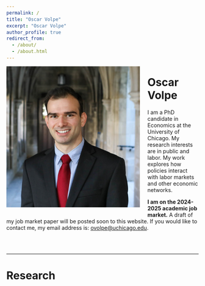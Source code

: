```yaml
---
permalink: /
title: "Oscar Volpe"
excerpt: "Oscar Volpe"
author_profile: true
redirect_from: 
  - /about/
  - /about.html
---
```


<img class="img-responsive" style="float: left; margin: 0px 20px 20px 0px;" src="/files/headshot.jpg" width="350">

# Oscar Volpe

I am a PhD candidate in Economics at the University of Chicago. My research interests are in public and labor. My work explores how policies interact with labor markets and other economic networks.

**I am on the 2024-2025 academic job market.** A draft of my job market paper will be posted soon to this website. If you would like to contact me, my email address is: <a href="mailto:ovolpe@uchicago.edu">ovolpe@uchicago.edu</a>.


<br style="clear: both;">

<hr style="margin: 2em 0; border: none; border-top: 1px solid #ccc;">

# Research

